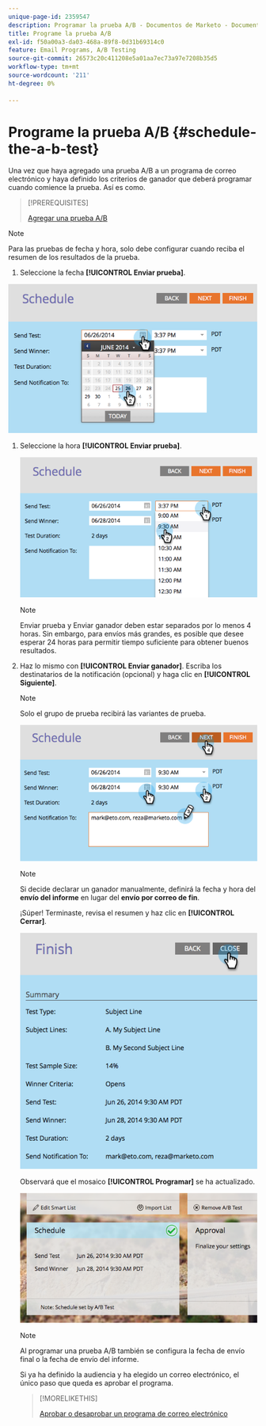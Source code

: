 ```yaml
---
unique-page-id: 2359547
description: Programar la prueba A/B - Documentos de Marketo - Documentación del producto
title: Programe la prueba A/B
exl-id: f50a00a3-da03-468a-89f8-0d31b69314c0
feature: Email Programs, A/B Testing
source-git-commit: 26573c20c411208e5a01aa7ec73a97e7208b35d5
workflow-type: tm+mt
source-wordcount: '211'
ht-degree: 0%

---
```


# Programe la prueba A/B {#schedule-the-a-b-test}

Una vez que haya agregado una prueba A/B a un programa de correo electrónico y haya definido los criterios de ganador que deberá programar cuando comience la prueba. Así es como.

>[!PREREQUISITES]
>
>[Agregar una prueba A/B](/help/marketo/product-docs/email-marketing/email-programs/email-program-actions/email-test-a-b-test/add-an-a-b-test.md)

>[!NOTE]
>
>Para las pruebas de fecha y hora, solo debe configurar cuando reciba el resumen de los resultados de la prueba.

1. Seleccione la fecha **[!UICONTROL Enviar prueba]**.

![](assets/image2014-9-12-15-3a59-3a54.png)

1. Seleccione la hora **[!UICONTROL Enviar prueba]**.

   ![](assets/image2014-9-12-16-3a0-3a2.png)

   >[!NOTE]
   >
   >Enviar prueba y Enviar ganador deben estar separados por lo menos 4 horas. Sin embargo, para envíos más grandes, es posible que desee esperar 24 horas para permitir tiempo suficiente para obtener buenos resultados.

1. Haz lo mismo con **[!UICONTROL Enviar ganador]**. Escriba los destinatarios de la notificación (opcional) y haga clic en **[!UICONTROL Siguiente]**.

   >[!NOTE]
   >
   >Solo el grupo de prueba recibirá las variantes de prueba.

   ![](assets/image2014-9-12-16-3a0-3a12.png)

   >[!NOTE]
   >
   >Si decide declarar un ganador manualmente, definirá la fecha y hora del **envío del informe** en lugar del **envío por correo de fin**.

   ¡Súper! Terminaste, revisa el resumen y haz clic en **[!UICONTROL Cerrar]**.

   ![](assets/image2014-9-12-16-3a1-3a23.png)

   Observará que el mosaico **[!UICONTROL Programar]** se ha actualizado.

   ![](assets/image2014-9-12-16-3a1-3a33.png)

   >[!NOTE]
   >
   >Al programar una prueba A/B también se configura la fecha de envío final o la fecha de envío del informe.

   Si ya ha definido la audiencia y ha elegido un correo electrónico, el único paso que queda es aprobar el programa.

   >[!MORELIKETHIS]
   >
   >[Aprobar o desaprobar un programa de correo electrónico](/help/marketo/product-docs/email-marketing/email-programs/email-program-actions/approve-unapprove-an-email-program.md)
